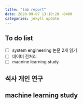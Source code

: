 ```yaml
---
title: "lab report"
date: 2020-09-07 13:10:28 -0400
categories: jekyll update
---
```


## To do list
- [ ] system engineering 논문 2개 읽기
- [ ] 데이터 전처리
- [ ] macnine learning study

## 석사 개인 연구

## machine learning study
